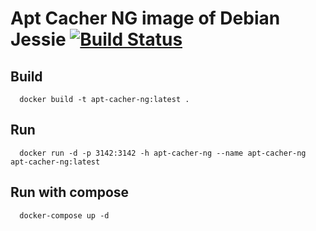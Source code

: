 # Apt Cacher NG image of Debian Jessie [![Build Status](https://travis-ci.org/3d-pro/apt-cacher-ng.svg?branch=master)](https://travis-ci.org/3d-pro/apt-cacher-ng)

## Build
```
  docker build -t apt-cacher-ng:latest .
```

## Run
```
  docker run -d -p 3142:3142 -h apt-cacher-ng --name apt-cacher-ng apt-cacher-ng:latest
```

## Run with compose
```
  docker-compose up -d
```
